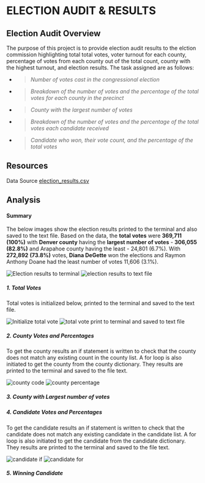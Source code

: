 # ELECTION AUDIT & RESULTS


## Election Audit Overview

The purpose of this project is to provide election audit results to the elction commission highlighting total total votes, voter turnout for each county, percentage of votes from each county out of the total count, county with the highest turnout, and election results. The task assigned are as follows:

* >*Number of votes cast in the congressional election*
* >*Breakdown of the number of votes and the percentage of the total votes for each county in the precinct*
* >*County with the largest number of votes*
* >*Breakdown of the number of votes and the percentage of the total votes each candidate received*
* >*Candidate who won, their vote count, and the percentage of the total votes*


## Resources
Data Source [election_results.csv](https://github.com/Kwas45/Election_Analysis/blob/main/Resources/election_results.csv)

## Analysis
#### Summary
The below images show the election results printed to the terminal and also saved to the text file. Based on the data, the **total votes** were **369,711** **(100%)** with **Denver county** having the **largest number of votes** - **306,055** **(82.8%)** and Arapahoe county having the least - 24,801 (6.7%). With **272,892** **(73.8%)** votes, **Diana DeGette** won the elections and Raymon Anthony Doane had the least number of votes 11,606 (3.1%).

![Election results to terminal](https://user-images.githubusercontent.com/102786356/166120474-6b813e6f-d3fe-4465-8579-b96b6dcd27a0.png)
![election results to text file](https://user-images.githubusercontent.com/102786356/166120477-f212d77d-8d0f-4f81-babc-34e848ac4439.png)


##### 1. Total Votes
Total votes is initialized below, printed to the terminal and saved to the text file.   

![Initialize total vote](https://user-images.githubusercontent.com/102786356/166119664-181082a0-f682-4ee1-a78f-182166347361.png)
![total vote print to terminal and saved to text file](https://user-images.githubusercontent.com/102786356/166119681-cdfbf911-f214-4686-8321-a652a4b5abb4.png)


##### 2. County Votes and Percentages
To get the county results an if statement is written to check that the county does not match any existing count in the county list. A for loop is also initiated to get the county from the county dictionary. They results are printed to the terminal and saved to the file text. 

![county code ](https://user-images.githubusercontent.com/102786356/166120263-d9768980-87e2-4204-be37-f7fa53fd25d0.png)
![county percentage](https://user-images.githubusercontent.com/102786356/166120857-8c648edd-5d46-4697-ac0c-0a58a3539993.png)


##### 3. County with Largest number of votes


##### 4. Candidate Votes and Percentages
To get the candidate results an if statement is written to check that the candidate does not match any existing candidate in the candidate list. A for loop is also initiated to get the candidate from the candidate dictionary. They results are printed to the terminal and saved to the file text. 

![candidate if](https://user-images.githubusercontent.com/102786356/166121331-bb1b3e55-9ec5-4a07-a0b5-bae1bef3501a.png)
![candidate for](https://user-images.githubusercontent.com/102786356/166121334-80e31afd-9bec-4f2e-9b6a-c579c5f06110.png)

##### 5. Winning Candidate


